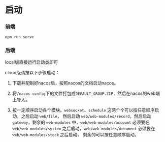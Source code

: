 # 启动

### 前端

```shell script
npm run serve
```

### 后端

local版直接运行启动类即可

cloud版请按以下步骤启动：

1. 下载并配制好nacos后，按照nacos的文档启动nacos。

2. 将`/nacos-config`下的文件打包成`DEFAULT_GROUP.ZIP`，然后在nacos的web端上导入。

3. 按一定顺序启动各个模块。`websocket`、`schedule` 这两个个可以按任意顺序启动，之后启动 `web/file`，
   然后启动 `web/web-modules/record`，然后启动 `gateway`，剩余的 `web-modules` 中，`web/web-modules/account` 
   必须要在 `web/web-modules/system` 之后启动，`web/web-modules/document` 必须要在 `web/web-modules/stock` 之后启动，
   剩余的可以按任意顺序启动。
